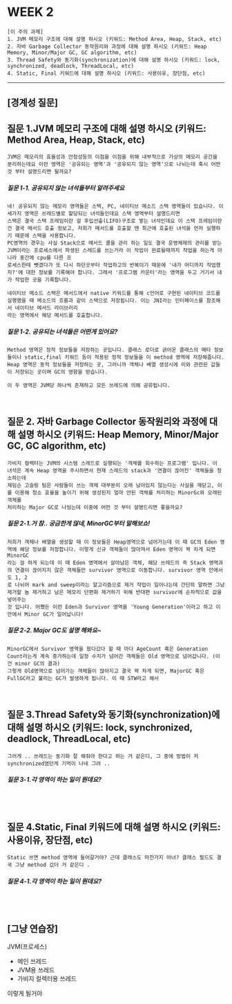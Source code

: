 # WEEK 2

```
[이 주의 과제]
1. JVM 메모리 구조에 대해 설명 하시오 (키워드: Method Area, Heap, Stack, etc)
2. 자바 Garbage Collector 동작원리와 과정에 대해 설명 하시오 (키워드: Heap Memory, Minor/Major GC, GC algorithm, etc)
3. Thread Safety와 동기화(synchronization)에 대해 설명 하시오 (키워드: lock, synchronized, deadlock, ThreadLocal, etc)
4. Static, Final 키워드에 대해 설명 하시오 (키워드: 사용이유, 장단점, etc)
```

-----


## [경계성 질문]

## 질문 1.JVM 메모리 구조에 대해 설명 하시오 (키워드: Method Area, Heap, Stack, etc)
```
JVM은 메모리의 효율성과 안정성등의 이점을 이점을 위해 내부적으로 가상의 메모리 공간을 분리하는데요 이런 영역은 '공유되는 영역'과 '공유되지 않는 영역'으로 나뉘는데 혹시 어떤 것 부터 설명드리면 될까요?
```

##### 질문 1-1. 공유되지 않는 녀석들부터 알려주세요
```
네! 공유되지 않는 메모리 영역들은 스택, PC, 네이티브 메소드 스택 영역들이 있습니다. 이 세가지 영역은 쓰레드별로 할당되는 녀석들인데요 스택 영역부터 설명드리면
스택은 결국 스택 프레임이란 걸 후입선출(LIFO)구조로 쌓는 녀석인데요 이 스택 프레임이란 건 결국 메서드 호출 정보고, 저희가 메서드를 호출할 땐 최근에 호출된 녀석을 먼저 실행하기 때문에 스택을 사용합니다.
PC영역의 경우는 사실 Stack으로 메서드 콜을 관리 하는 일도 결국 운영체제의 관리를 받는 JVM이라는 프로세스에서 파생된 스레드를 쓰는거라 이 작업이 완료될때까지 작업을 하는게 아니라 중간에 cpu를 다른 프
로세스한테 뺏겼다가 또 다시 하던곳부터 작업하고의 반복이기 때문에 '내가 어디까지 작업했지?'에 대한 정보를 기록해야 합니다. 그래서 '프로그램 카운터'라는 영역을 두고 거기서 내가 작업한 곳을 기록합니다.

네이티브 메소드 스택은 메서드에서 native 키워드를 통해 c언어로 구현된 네이티브 코드를 실행했을 때 메소드의 흐름과 같이 스택으로 저장됩니다. 이는 JNI라는 인터페이스를 참조해서 네이티브 메서드 라이브러리
라는 영역에서 해당 메서드를 호출합니다.

```

##### 질문 1-2. 공유되는 녀석들은 어떤게 있어요?
```
Method 영역은 정적 정보들을 저장하는 곳입니다. 클래스 로더로 긁어온 클래스의 메타 정보들이나 static,final 키워드 등이 적용된 정적 정보들을 이 method 영역에 저장해줍니다.
Heap 영역은 동적 정보들을 저장하는 곳, 그러니까 객체나 배열 생성시에 이와 관련된 값들이 저장되는 곳이며 GC의 영향을 받습니다.

이 두 영역은 JVM당 하나씩 존재하고 모든 쓰레드에 의해 공유됩니다.
```

<br>



## 질문 2. 자바 Garbage Collector 동작원리와 과정에 대해 설명 하시오 (키워드: Heap Memory, Minor/Major GC, GC algorithm, etc)
```
가비지 컬렉터는 JVM의 시스템 스레드로 실행되는 '객체를 회수하는 프로그램' 입니다. 이 녀석은 계속 Heap 영역을 주시하면서 현재 스레드의 stack과 '연결이 끊어진' 객체들을 청소하는데
제임슨 고슬링 팀은 사람들이 쓰는 객체 대부분이 오래 남아있지 않는다는 사실을 깨닫고, 이를 이용해 청소 효율을 높이기 위해 생성된지 얼마 안된 객체를 처리하는 MinorGc와 오래된 객체를
처리하는 Major GC로 나눴는데 이중에 어떤 것 부터 설명드리면 좋을까요?
```

##### 질문 2-1.거 참.. 궁금한게 많네, MinorGC부터 말해보쇼!
```
저희가 객체나 배열을 생성할 때 이 정보들은 Heap영역으로 넘어가는데 이 때 GC의 Eden 영역에 해당 정보를 저장합니다. 이렇게 신규 객체들이 많아져서 Eden 영역이 꽉 차게 되면 MinorGC
라는 걸 하게 되는데 이 때 Eden 영역에서 살아남은 객체, 해당 쓰레드의 즉 Stack 영역과의 연결이 끊어지지 않은 객체들만 survivor 영역으로 이동합니다. survivor 영역 안에서도 1, 2
로 나뉘어 mark and sweep이라는 알고리즘으로 제거 작업이 일어나는데 간단히 말하면 그냥 제거할 놈 제거하고 남은 메모리 단편화 제거하기 위해 반대편 survivor에 순차적으로 값을 넣어주는
것 입니다. 어쨌든 이런 Eden과 Survivor 영역을 'Young Generation'이라고 하고 이 안에서 Minor GC가 일어납니다!
```

##### 질문 2-2. Major GC도 설명 해봐요~
```
MinorGC에서 Survivor 영역을 왔다갔다 할 때 마다 AgeCount 혹은 Generation Count라는게 계속 증가하는데 일정 수치가 넘어간 객체들은 Old 영역으로 넘어갑니다. (이건 minor GC의 결과)
그렇게 Old영역으로 넘어가는 객체들이 많아지고 결국 꽉 차게 되면, MajorGC 혹은 FullGC라고 불리는 GC가 발생하게 됩니다. 이 때 STW라고 해서 
```

<br>


## 질문 3.Thread Safety와 동기화(synchronization)에 대해 설명 하시오 (키워드: lock, synchronized, deadlock, ThreadLocal, etc)
```
그러게 .. 쓰레드는 동기화 잘 해줘야 한다고 하는 거 같은디, 그 중에 방법이 저 synchronized였던게 기억이 나네 그려 ..

```

##### 질문 3-1.각 영역이 하는 일이 뭔데요?
```

```

<br>


## 질문 4.Static, Final 키워드에 대해 설명 하시오 (키워드: 사용이유, 장단점, etc)
```
Static 쓰면 method 영역에 들어갈거야? 근데 클래스도 마찬가지 아녀? 클래스 필드도 결국 그냥 method 갔더 거 같은디 .

```

##### 질문 4-1.각 영역이 하는 일이 뭔데요?
```

```

<br>


[그냥 연습장]
------
JVM(프로세스)
- 메인 쓰레드
- JVM용 쓰레드
- 가비지 컬렉터용 쓰레드
  
이렇게 될거야


